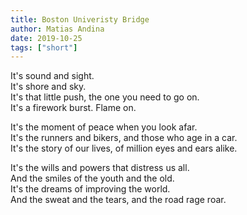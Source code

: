 ```yaml
---
title: Boston Univeristy Bridge
author: Matias Andina
date: 2019-10-25
tags: ["short"]
---
```


It's sound and sight.  
It's shore and sky.  
It's that little push, the one you need to go on.   
It's a firework burst. Flame on.  

It's the moment of peace when you look afar.   
It's the runners and bikers, and those who age in a car.   
It's the story of our lives, of million eyes and ears alike.   

It's the wills and powers that distress us all.  
And the smiles of the youth and the old.  
It's the dreams of improving the world.  
And the sweat and the tears, and the road rage roar.  